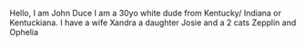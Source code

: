 Hello, I am John Duce
I am a 30yo white dude from Kentucky/ Indiana or  Kentuckiana. 
I have a wife Xandra a daughter Josie and a 2 cats Zepplin and Ophelia 
